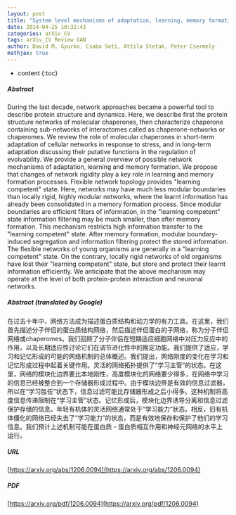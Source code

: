 ```yaml
---
layout: post
title: "System level mechanisms of adaptation, learning, memory formation and evolvability: the role of chaperone and other networks"
date: 2014-04-25 10:32:43
categories: arXiv_CV
tags: arXiv_CV Review GAN
author: David M. Gyurko, Csaba Soti, Attila Stetak, Peter Csermely
mathjax: true
---
```


* content
{:toc}

##### Abstract
During the last decade, network approaches became a powerful tool to describe protein structure and dynamics. Here, we describe first the protein structure networks of molecular chaperones, then characterize chaperone containing sub-networks of interactomes called as chaperone-networks or chaperomes. We review the role of molecular chaperones in short-term adaptation of cellular networks in response to stress, and in long-term adaptation discussing their putative functions in the regulation of evolvability. We provide a general overview of possible network mechanisms of adaptation, learning and memory formation. We propose that changes of network rigidity play a key role in learning and memory formation processes. Flexible network topology provides "learning competent" state. Here, networks may have much less modular boundaries than locally rigid, highly modular networks, where the learnt information has already been consolidated in a memory formation process. Since modular boundaries are efficient filters of information, in the "learning competent" state information filtering may be much smaller, than after memory formation. This mechanism restricts high information transfer to the "learning competent" state. After memory formation, modular boundary-induced segregation and information filtering protect the stored information. The flexible networks of young organisms are generally in a "learning competent" state. On the contrary, locally rigid networks of old organisms have lost their "learning competent" state, but store and protect their learnt information efficiently. We anticipate that the above mechanism may operate at the level of both protein-protein interaction and neuronal networks.

##### Abstract (translated by Google)
在过去十年中，网络方法成为描述蛋白质结构和动力学的有力工具。在这里，我们首先描述分子伴侣的蛋白质结构网络，然后描述伴侣蛋白的子网络，称为分子伴侣网络或chaperomes。我们回顾了分子伴侣在短期适应细胞网络中对压力反应中的作用，以及长期适应性讨论它们在调节进化性中的推定功能。我们提供了适应，学习和记忆形成的可能的网络机制的总体概述。我们提出，网络刚度的变化在学习和记忆形成过程中起着关键作用。灵活的网络拓扑提供了“学习主管”的状态。在这里，网络的模块化边界要比本地刚性，高度模块化的网络要少得多，在网络中学习的信息已经被整合到一个存储器形成过程中。由于模块边界是有效的信息过滤器，所以在“学习胜任”状态下，信息过滤可能比存储器形成之后小得多。这种机制将高度信息传递限制在“学习主管”状态。记忆形成后，模块化边界诱导分离和信息过滤保护存储的信息。年轻有机体的灵活网络通常处于“学习能力”状态。相反，旧有机体僵化的网络已经失去了“学习能力”的状态，而是有效地保存和保护了他们的学习信息。我们预计上述机制可能在蛋白质 - 蛋白质相互作用和神经元网络的水平上运行。

##### URL
[https://arxiv.org/abs/1206.0094](https://arxiv.org/abs/1206.0094)

##### PDF
[https://arxiv.org/pdf/1206.0094](https://arxiv.org/pdf/1206.0094)

